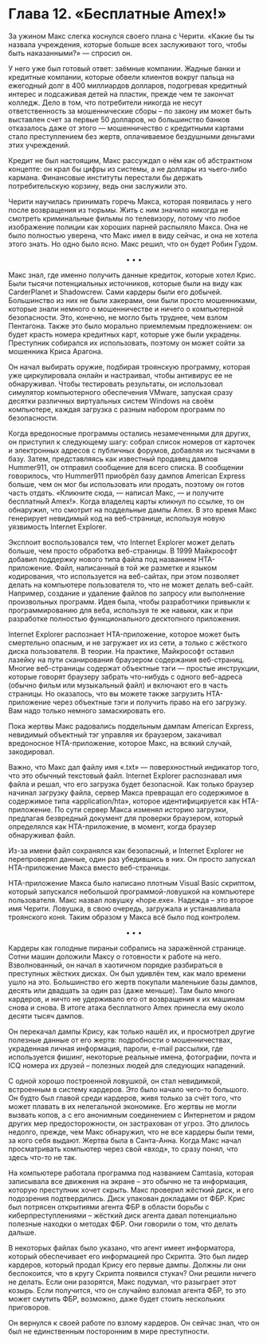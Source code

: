 # Глава 12. «Бесплатные Amex!»

За ужином Макс слегка коснулся своего плана с Черити. «Какие бы ты назвала учреждения, которые больше всех заслуживают того, чтобы быть наказанными?» — спросил он.

У него уже был готовый ответ: заёмные компании. Жадные банки и кредитные компании, которые обвели клиентов вокруг пальца на ежегодный долг в 400 миллиардов долларов, подогревая кредитный интерес и подсаживая детей на пластик, прежде чем те закончат колледж. Дело в том, что потребители никогда не несут ответственность за мошеннические сборы – по закону им может быть выставлен счет за первые 50 долларов, но большинство банков отказалось даже от этого — мошенничество с кредитными картами стало преступлением без жертв, оплачиваемое бездушными деньгами этих учреждений.

Кредит не был настоящим, Макс рассуждал о нём как об абстрактном концепте: он крал бы цифры из системы, а не доллары из чьего-либо кармана. Финансовые институты перестали бы держать потребительскую корзину, ведь они заслужили это.

Черити научилась принимать горечь Макса, которая появилась у него после возвращения из тюрьмы. Жить с ним значило никогда не смотреть криминальные фильмы по телевизору, потому что любое изображение полиции как хороших парней распыляло Макса. Она не было полностью уверена, что Макс имел в виду сейчас, и она не хотела этого знать. Но одно было ясно. Макс решил, что он будет Робин Гудом.

<p align="center">• • •</p>

Макс знал, где именно получить данные кредиток, которые хотел Крис. Были тысячи потенциальных источников, которые были на виду как CarderPlanet и Shadowcrew. Сами кардеры были его добычей. Большинство из них не были хакерами, они были просто мошенниками, которые знали немного о мошенничестве и ничего о компьютерной безопасности. Это, конечно, не могло быть труднее, чем взлом Пентагона. Также это было морально приемлемым предложением: он будет красть номера кредитных карт, которые уже были украдены. Преступник собирался их использовать, поэтому он может сойти за мошенника Криса Арагона.

Он начал выбирать оружие, подбирая троянскую программу, которая уже циркулировала онлайн и настраивал, чтобы антивирус ее не обнаруживал. Чтобы тестировать результаты, он использовал симулятор компьютерного обеспечения VMware, запуская сразу десятки различных виртуальных систем Windows на своём компьютере, каждая загрузка с разным набором программ по безопасности.

Когда вредоносные программы остались незамеченными для других, он приступил к следующему шагу: собрал список номеров от карточек и электронных адресов с публичных форумов, добавляя их тысячами в базу. Затем, представляясь как известный продавец дампов Hummer911, он отправил сообщение для всего списка. В сообщении говорилось, что Hummer911 приобрёл базу дампов American Express больше, чем он мог бы использовать или продать, поэтому он готов часть отдать. «Кликните сюда, — написал Макс, — и получите бесплатный Amex!». Когда владелец карты кликнул по ссылке, то он обнаружил, что смотрит на поддельные дампы Amex. В это время Макс генерирует невидимый код на веб-странице, используя новую уязвимость Internet Explorer.

Эксплоит воспользовался тем, что Internet Explorer может делать больше, чем просто обработка веб-страницы. В 1999 Майкрософт добавил поддержку нового типа файла под названием HTA-приложение. Файл, написанный в той же разметке и языком кодирования, что используется на веб-сайтах, при этом позволяет делать на компьютере пользователя то, что не может делать веб-сайт. Например, создание и удаление файлов по запросу или выполнение произвольных программ. Идея была, чтобы разработчики привыкли к программированию для веба, используя те же навыки, как и при разработке полностью функционального десктопного приложения.

Internet Explorer распознает HTA-приложение, которое может быть смертельно опасным, и не загружает их из сети, а только с жёсткого диска пользователя. В теории. На практике, Майкрософт оставил лазейку на пути сканирования браузером содержания веб-страниц. Многие веб-страницы содержат объектные тэги — простые инструкции, которые говорят браузеру забрать что-нибудь с одного веб-адреса (обычно фильм или музыкальный файл) и включают его в часть страницы. Но оказалось, что вы можете также загрузить HTA-приложение через объектные тэги и получить право на его загрузку. Вам надо только немного замаскировать его.

Пока жертвы Макс радовались поддельным дампам American Express, невидимый объектный тэг управляя их браузером, закачивал вредоносное HTA-приложение, которое Макс, на всякий случай, закодировал.

Важно, что Макс дал файлу имя «.txt» — поверхностный индикатор того, что это обычный текстовый файл. Internet Explorer распознавал имя файла и решал, что его загрузка будет безопасной. Как только браузер начинал загрузку файла, сервер Макса превращал его содержимое в содержимое типа «application/hta», которое идентифицируется как HTA-приложение. По сути сервер Макса изменял историю загрузки, предлагая безвредный документ для проверки браузером, который определялся как HTA-приложение, в момент, когда браузер обнаруживал файл.

Из-за имени файл сохранялся как безопасный, и Internet Explorer не перепроверял данные, один раз убедившись в них. Он просто запускал HTA-приложение Макса вместо веб-страницы.

HTA-приложение Макса было написано плотным Visual Basic скриптом, который запускался небольшой программой-ловушкой на компьютере пользователя. Макс назвал ловушку «hope.exe». Надежда – это второе имя Черити. Ловушка, в свою очередь, загружала и устанавливала троянского коня. Таким образом у Макса всё было под контролем.

<p align="center">• • •</p>

Кардеры как голодные пираньи собрались на заражённой странице. Сотни машин доложили Максу о готовности к работе на него. Взволнованный, он начал в хаотичном порядке разбираться в преступных жёстких дисках. Он был удивлён тем, как мало времени ушло на это. Большинство его жертв покупали маленькие базы дампов, десять или двадцать за один раз (даже меньше). Там было много кардеров, и ничто не удерживало его от возвращения к их машинам снова и снова. В итоге атака бесплатного Amex принесла ему около десяти тысяч дампов.

Он перекачал дампы Крису, как только нашёл их, и просмотрел другие полезные данные от его жертв: подробности о мошенничествах, украденная личная информация, пароли, e-mail рассылки, где используется фишинг, некоторые реальные имена, фотографии, почта и ICQ номера их друзей – полезных людей для следующих нападений.

С одной хорошо построенной ловушкой, он стал невидимкой, встроенным в систему кардеров. Это было начало чего-то большого. Он будто был главой среди кардеров, живя только за счёт того, что может плавать в их нелегальной экономике. Его жертвы не могли вызвать копов, а с его анонимным соединением с Интернетом и рядом других мер предосторожности, он застрахован от угроз. Это длилось недолго, прежде, чем Макс обнаружил, что не все кардеры были теми, за кого себя выдают. Жертва была в Санта-Анна. Когда Макс начал просматривать компьютер через свой «вход», то сразу понял, что здесь что-то не так.

На компьютере работала программа под названием Camtasia, которая записывала все движения на экране – это обычно не та информация, которую преступник хочет скрыть. Макс проверил жёсткий диск, и его подозрения подтвердились. Диск упакован докладами от ФБР. Крис был потрясен открытиями агента ФБР в области борьбы с киберпреступлениями – жёсткий диск агента давал потенциально полезные находки о методах ФБР. Они говорили о том, что делать дальше.

В некоторых файлах было указано, что агент имеет информатора, который обеспечивает его информацией про Скрипта. Это был лидер кардеров, который продал Крису его первые дампы. Должны ли они беспокоится, что в кругу Скрипта появился стукач? Они решили ничего не делать. Если они разорятся, Макс подумал, что разыграет этот козырь. Если получится, что он случайно взломал агента ФБР, то это может смутить ФБР, возможно, даже будет стоить нескольких приговоров.

Он вернулся к своей работе по взлому кардеров. Он сейчас знал, что он был не единственным посторонним в мире преступности.
